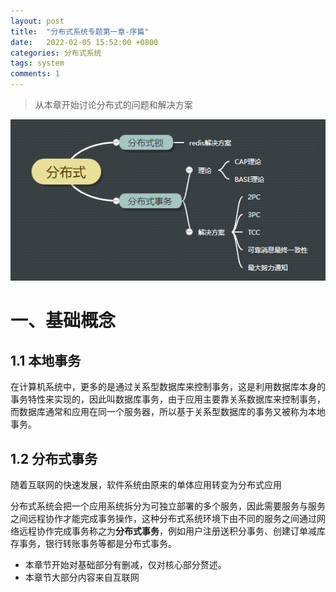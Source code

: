 ```yaml
---
layout: post
title:  "分布式系统专题第一章-序篇"
date:   2022-02-05 15:52:00 +0800
categories: 分布式系统
tags: system
comments: 1
---
```

> 从本章开始讨论分布式的问题和解决方案

![img](/img/in-post/system/1.png)
# 一、基础概念
## 1.1 本地事务
在计算机系统中，更多的是通过关系型数据库来控制事务，这是利用数据库本身的事务特性来实现的，因此叫数据库事务，由于应用主要靠关系数据库来控制事务，而数据库通常和应用在同一个服务器，所以基于关系型数据库的事务又被称为本地事务。

## 1.2 分布式事务
随着互联网的快速发展，软件系统由原来的单体应用转变为分布式应用

分布式系统会把一个应用系统拆分为可独立部署的多个服务，因此需要服务与服务之间远程协作才能完成事务操作，这种分布式系统环境下由不同的服务之间通过网络远程协作完成事务称之为**分布式事务**，例如用户注册送积分事务、创建订单减库存事务，银行转账事务等都是分布式事务。

* 本章节开始对基础部分有删减，仅对核心部分赘述。
* 本章节大部分内容来自互联网